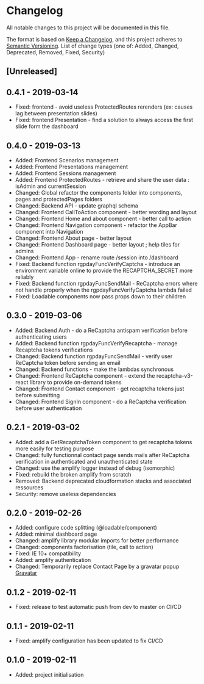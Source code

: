 # Changelog
All notable changes to this project will be documented in this file.

The format is based on [Keep a Changelog](https://keepachangelog.com/en/1.0.0/),
and this project adheres to [Semantic Versioning](https://semver.org/spec/v2.0.0.html).
List of change types (one of: Added, Changed, Deprecated, Removed, Fixed, Security)

## [Unreleased]

## 0.4.1 - 2019-03-14

- Fixed: frontend - avoid useless ProtectedRoutes rerenders (ex: causes lag between presentation slides) 
- Fixed: frontend Presentation - find a solution to always access the first slide form the dashboard

## 0.4.0 - 2019-03-13

- Added: Frontend Scenarios management
- Added: Frontend Presentations management
- Added: Frontend Sessions management
- Added: Frontend ProtectedRoutes - retrieve and share the user data : isAdmin and currentSession
- Changed: Global refactor the components folder into components, pages and protectedPages folders
- Changed: Backend API - update graphql schema
- Changed: Frontend CallToAction component - better wording and layout
- Changed: Frontend Home and about component - better call to action
- Changed: Frontend Navigation component - refactor the AppBar component into Navigation
- Changed: Frontend About page - better layout
- Changed: Frontend Dashboard page - better layout ; help tiles for admins
- Changed: Frontend App - rename route /session into /dashboard
- Fixed: Backend function rgpdayFuncVerifyCaptcha - introduce an environment variable online to provide the RECAPTCHA_SECRET more reliably
- Fixed: Backend function rgpdayFuncSendMail - ReCaptcha errors where not handle properly when the rgpdayFuncVerifyCaptcha lambda failed
- Fixed: Loadable components now pass props down to their children

## 0.3.0 - 2019-03-06

- Added: Backend Auth - do a ReCaptcha antispam verification before authenticating users
- Added: Backend function rgpdayFuncVerifyRecaptcha - manage Recaptcha tokens verifications
- Changed: Backend function rgpdayFuncSendMail - verify user ReCaptcha token before sending an email
- Changed: Backend functions - make the lambdas synchronous
- Changed: Frontend ReCaptcha component - extend the recaptcha-v3-react library to provide on-demand tokens
- Changed: Frontend Contact component - get recaptcha tokens just before submitting
- Changed: Frontend SignIn component - do a ReCaptcha verification before user authentication

## 0.2.1 - 2019-03-02

- Added: add a GetRecaptchaToken component to get recaptcha tokens more easily for testing purpose
- Changed: fully functionnal contact page sends mails after ReCaptcha verification in authenticated and unauthenticated state
- Changed: use the amplify logger instead of debug (isomorphic)
- Fixed: rebuild the broken amplify from scratch 
- Removed: Backend deprecated cloudformation stacks and associated ressources 
- Security: remove useless dependencies

## 0.2.0 - 2019-02-26

- Added: configure code splitting (@loadable/component)
- Added: minimal dashboard page
- Changed: amplify library modular imports for better performance
- Changed: components factorisation (tile, call to action)
- Fixed: IE 10+ compatibility
- Added: amplify authentication
- Changed: Temporarily replace Contact Page by a gravatar popup [Gravatar](https://fr.gravatar.com/jpbourgeon)

## 0.1.2 - 2019-02-11

- Fixed: release to test automatic push from dev to master on CI/CD 

## 0.1.1 - 2019-02-11

- Fixed: amplify configuration has been updated to fix CI/CD 

## 0.1.0 - 2019-02-11

- Added: project initialisation
